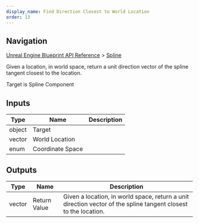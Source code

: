 ```yaml
---
display_name: Find Direction Closest to World Location
order: 13
---
```

## Navigation

[Unreal Engine Blueprint API Reference](https://dev.epicgames.com/documentation/en-us/unreal-engine/BlueprintAPI) > [Spline](https://dev.epicgames.com/documentation/en-us/unreal-engine/BlueprintAPI/Spline)

Given a location, in world space, return a unit direction vector of the spline tangent closest to the location.

Target is Spline Component

## Inputs

| Type | Name | Description |
| --- | --- | --- |
| object | Target |  |
| vector | World Location |  |
| enum | Coordinate Space |  |

## Outputs

| Type | Name | Description |
| --- | --- | --- |
| vector | Return Value | Given a location, in world space, return a unit direction vector of the spline tangent closest to the location. |
